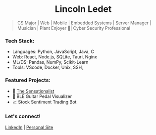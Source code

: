 <div align="left">

  <div align="Center" >
     <h1>Lincoln Ledet</h1>
  </div>


> CS Major | Web | Mobile | Embedded Systems | Server Manager | Musician | Plant Enjoyer 🌱| Cyber Security Professional


### Tech Stack:
- Languages: Python, JavaScript, Java, C 
- Web: React, Node.js, SQLite, Tauri, Nginx
- ML/DS: Pandas, NumPy, Scikit-Learn
- Tools: VScode, Docker, Unix, SSH, 

### Featured Projects:
- 📰 [The Sensationalist](https://www.the-sensationalist.xyz/)
- 🎸 BLE Guitar Pedal Visualizer
- 📈 Stock Sentiment Trading Bot

### Let's connect!
[LinkedIn](https://www.linkedin.com/in/lincoln-ledet/) | [Personal Site](https://theycallme.link/)

<br>

</div>
